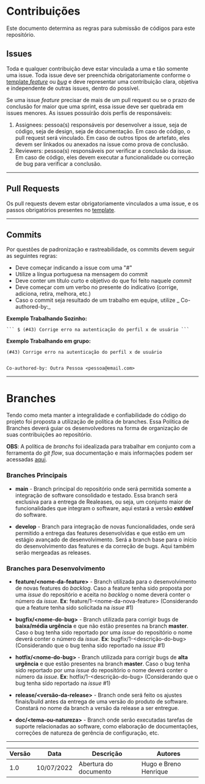 # Contribuições

Este documento determina as regras para submissão de códigos para este repositório.

## Issues

Toda e qualquer contribuição deve estar vinculada a uma e tão somente uma issue. Toda issue deve ser preenchida obrigatoriamente conforme o [template _feature_](../../.github/ISSUE_TEMPLATE/default_issue.md) ou [_bug_](../../.github/ISSUE_TEMPLATE/bug_report.md) e deve representar uma contribuição clara, objetiva e independente de outras issues, dentro do possível.

Se uma issue _feature_ precisar de mais de um pull request ou se o prazo de conclusão for maior que uma sprint, essa issue deve ser quebrada em issues menores. As issues possuirão dois perfis de responsáveis:
1. Assignees: pessoa(s) responsáveis por desenvolver a issue, seja de código, seja de design, seja de documentação. Em caso de código, o pull request será vinculado. Em caso de outros tipos de artefato, eles devem ser linkados ou anexados na issue como prova de conclusão.
2. Reviewers: pessoa(s) responsáveis por verificar a conclusão da issue. Em caso de código, eles devem executar a funcionalidade ou correção de bug para verificar a conclusão.

---

## Pull Requests

Os pull requests devem estar obrigatoriamente vinculados a uma issue, e os passos obrigatórios presentes no [template](../../.github/pull_request_template.md).

---

## Commits

Por questões de padronização e rastreabilidade, os commits devem seguir as seguintes regras:

- Deve começar indicando a issue com uma "#"
- Utilize a língua portuguesa na mensagem do commit
- Deve conter um título curto e objetivo do que foi feito naquele _commit_
- Deve começar com um verbo no presente do indicativo (corrige, adiciona, retira, melhora, etc.)
- Caso o commit seja resultado de um trabalho em equipe, utilize _ Co-authored-by:_

__Exemplo Trabalhando Sozinho:__
    
    ``` $ (#43) Corrige erro na autenticação do perfil x de usuário ```


__Exemplo Trabalhando em grupo:__
    
    (#43) Corrige erro na autenticação do perfil x de usuário


    Co-authored-by: Outra Pessoa <pessoa@email.com>

---

# Branches

Tendo como meta manter a integralidade e confiabilidade do código do projeto foi proposta a utilização de política de branches. Essa Política de Branches deverá guiar os desenvolvedores na forma de organização de suas contribuições ao repositório.

__OBS__: A política de _branchs_ foi idealizada para trabalhar em conjunto com a ferramenta do _git flow_, sua documentação e mais informações podem ser acessadas [aqui](https://github.com/nvie/gitflow).

### Branches Principais

* __main__ - Branch principal do repositório onde será permitida somente a integração de software consolidado e testado. Essa branch será exclusiva para a entrega de Realeases, ou seja, um conjunto maior de funcionalidades que integram o software, aqui estará a versão _**estável**_ do software.

* __develop__ - Branch para integração de novas funcionalidades, onde será permitido a entrega das features desenvolvidas e que estão em um estágio avançado de desenvolvimento. Será a branch base para o início do desenvolvimento das features e da correção de bugs. Aqui também serão mergeadas as releases.

### Branches para Desenvolvimento

* __feature/\<nome-da-feature>__ - Branch utilizada para o desenvolvimento de novas features do _backlog_. Caso a feature tenha sido proposta por uma _issue_ do repositório e aceita no _backlog_ o nome deverá conter o número da _issue_. **Ex**: feature/1-\<nome-da-nova-feature> (Considerando que a feature tenha sido solicitada na _issue_ #1)

* __bugfix/\<nome-do-bug>__ - Branch utilizada para corrigir bugs de **baixa/média urgência** e que não estão presentes na branch __master__. Caso o bug tenha sido reportado por uma _issue_ do repositório o nome deverá conter o número da _issue_. **Ex**: bugfix/1-\<descrição-do-bug> (Considerando que o bug tenha sido reportado na _issue_ #1)

* __hotfix/\<nome-do-bug>__ - Branch utilizada para corrigir bugs de **alta urgência** e que estão presentes na branch __master__. Caso o bug tenha sido reportado por uma _issue_ do repositório o nome deverá conter o número da _issue_. **Ex**: hotfix/1-<descrição-do-bug> (Considerando que o bug tenha sido reportado na _issue_ #1)

* __release/\<versão-da-release>__ - Branch onde será feito os ajustes finais/build antes da entrega de uma versão do produto de software. Constará no nome da branch a versão da release a ser entregue.

* __doc/\<tema-ou-natureza>__ - Branch onde serão executadas tarefas de suporte relacionadas ao software, como elaboração de documentações, correções de natureza de gerência de configuração, etc.

---

| Versão | Data       | Descrição | Autores |
| ------ | ---------- | --------- | ------- |
| 1.0    | 10/07/2022 | Abertura do documento | Hugo e Breno Henrique |
